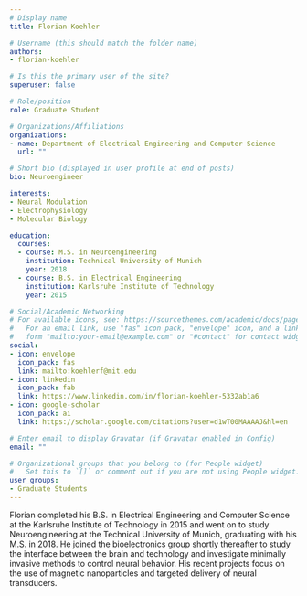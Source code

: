 ```yaml
---
# Display name
title: Florian Koehler

# Username (this should match the folder name)
authors:
- florian-koehler

# Is this the primary user of the site?
superuser: false

# Role/position
role: Graduate Student

# Organizations/Affiliations
organizations:
- name: Department of Electrical Engineering and Computer Science
  url: ""

# Short bio (displayed in user profile at end of posts)
bio: Neuroengineer

interests:
- Neural Modulation
- Electrophysiology
- Molecular Biology

education:
  courses:
  - course: M.S. in Neuroengineering
    institution: Technical University of Munich
    year: 2018
  - course: B.S. in Electrical Engineering
    institution: Karlsruhe Institute of Technology
    year: 2015

# Social/Academic Networking
# For available icons, see: https://sourcethemes.com/academic/docs/page-builder/#icons
#   For an email link, use "fas" icon pack, "envelope" icon, and a link in the
#   form "mailto:your-email@example.com" or "#contact" for contact widget.
social:
- icon: envelope
  icon_pack: fas
  link: mailto:koehlerf@mit.edu
- icon: linkedin
  icon_pack: fab
  link: https://www.linkedin.com/in/florian-koehler-5332ab1a6
- icon: google-scholar
  icon_pack: ai
  link: https://scholar.google.com/citations?user=d1wT00MAAAAJ&hl=en

# Enter email to display Gravatar (if Gravatar enabled in Config)
email: ""

# Organizational groups that you belong to (for People widget)
#   Set this to `[]` or comment out if you are not using People widget.
user_groups:
- Graduate Students
---
```


Florian completed his B.S. in Electrical Engineering and Computer Science at the Karlsruhe Institute of Technology in 2015 and went on to study Neuroengineering at the Technical University of Munich, graduating with his M.S. in 2018. He joined the bioelectronics
group shortly thereafter to study the interface between the brain and technology and investigate minimally invasive methods to control neural behavior. His recent projects focus on the use of magnetic nanoparticles and targeted delivery of neural transducers.

